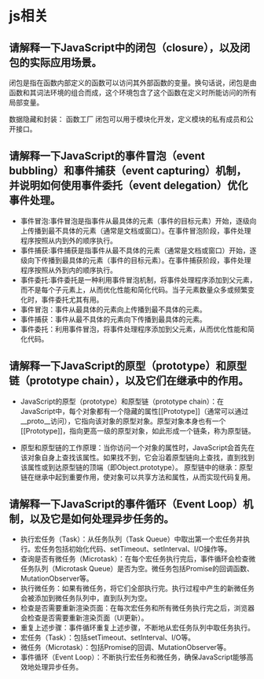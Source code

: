 # js相关

## 请解释一下JavaScript中的闭包（closure），以及闭包的实际应用场景。

闭包是指在函数内部定义的函数可以访问其外部函数的变量。换句话说，闭包是由函数和其词法环境的组合而成，这个环境包含了这个函数在定义时所能访问的所有局部变量。

数据隐藏和封装：
函数工厂
闭包可以用于模块化开发，定义模块的私有成员和公开接口。

## 请解释一下JavaScript的事件冒泡（event bubbling）和事件捕获（event capturing）机制，并说明如何使用事件委托（event delegation）优化事件处理。

- 事件冒泡:事件冒泡是指事件从最具体的元素（事件的目标元素）开始，逐级向上传播到最不具体的元素（通常是文档或窗口）。在事件冒泡阶段，事件处理程序按照从内到外的顺序执行。
- 事件捕获:事件捕获是指事件从最不具体的元素（通常是文档或窗口）开始，逐级向下传播到最具体的元素（事件的目标元素）。在事件捕获阶段，事件处理程序按照从外到内的顺序执行。
- 事件委托:事件委托是一种利用事件冒泡机制，将事件处理程序添加到父元素，而不是每个子元素上，从而优化性能和简化代码。当子元素数量众多或频繁变化时，事件委托尤其有用。
- 事件冒泡：事件从最具体的元素向上传播到最不具体的元素。
- 事件捕获：事件从最不具体的元素向下传播到最具体的元素。
- 事件委托：利用事件冒泡，将事件处理程序添加到父元素，从而优化性能和简化代码。

## 请解释一下JavaScript的原型（prototype）和原型链（prototype chain），以及它们在继承中的作用。

- JavaScript的原型（prototype）和原型链（prototype chain）：在JavaScript中，每个对象都有一个隐藏的属性[[Prototype]]（通常可以通过__proto__访问），它指向该对象的原型对象。原型对象本身也有一个[[Prototype]]，指向更高一级的原型对象，如此形成一个链条，称为原型链。

- 原型和原型链的工作原理：当你访问一个对象的属性时，JavaScript会首先在该对象自身上查找该属性。如果找不到，它会沿着原型链向上查找，直到找到该属性或到达原型链的顶端（即Object.prototype）。
原型链中的继承：原型链在继承中起到重要作用，使对象可以共享方法和属性，从而实现代码复用。

## 请解释一下JavaScript的事件循环（Event Loop）机制，以及它是如何处理异步任务的。
- 执行宏任务（Task）：从任务队列（Task Queue）中取出第一个宏任务并执行。宏任务包括初始化代码、setTimeout、setInterval、I/O操作等。
- 查询是否有微任务（Microtask）：在每个宏任务执行完后，事件循环会检查微任务队列（Microtask Queue）是否为空。微任务包括Promise的回调函数、MutationObserver等。
- 执行微任务：如果有微任务，将它们全部执行完。执行过程中产生的新微任务会被添加到微任务队列中，直到队列为空。
- 检查是否需要重新渲染页面：在每次宏任务和所有微任务执行完之后，浏览器会检查是否需要重新渲染页面（UI更新）。
- 重复上述步骤：事件循环重复上述步骤，不断地从宏任务队列中取任务执行。
- 宏任务（Task）：包括setTimeout、setInterval、I/O等。
- 微任务（Microtask）：包括Promise的回调、MutationObserver等。
- 事件循环（Event Loop）：不断执行宏任务和微任务，确保JavaScript能够高效地处理异步任务。